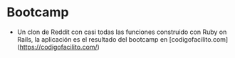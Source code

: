 # Bootcamp

* Un clon de Reddit con casi todas las funciones construido con Ruby on Rails, la aplicación es el resultado del bootcamp en [codigofacilito.com]  (https://codigofacilito.com/)
